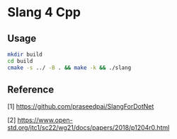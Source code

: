 # Slang 4 Cpp


## Usage

```bash
mkdir build
cd build
cmake -s ../ -B . && make -k && ./slang

```
## Reference 

[1] https://github.com/praseedpai/SlangForDotNet

[2] https://www.open-std.org/jtc1/sc22/wg21/docs/papers/2018/p1204r0.html
